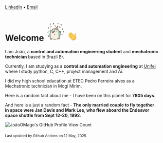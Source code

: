 [LinkedIn](https://www.linkedin.com/in/joão-pedro-gozzoli-b95641301/) &bull;
[Email](joaopedrogozzoli@gmail.com)

# Welcome <img src="happy.gif" height="64px" /> <img src="wave.gif" height="32px" />

I am João, a  **control and automation engineering student** and **mechatronic technician** based in Brazil Br.

Currently, I am studying as a **control and automation engineering** at [Unifei](https://unifei.edu.br) where I study python, C, C++, project management and Ai.

I did my high school education at ETEC Pedro Ferreira alves as a Mechatronic technician in Mogi Mirim.

Here is a random fact about me - I have been on this planet for **7805 days**.

And here is a just a random fact -  **The only married couple to fly together in space were Jan Davis and Mark Lee, who flew aboard the Endeavor space shuttle from Sept 12-20, 1992**.

![JoãoOMago's GitHub Profile View Count](https://komarev.com/ghpvc/?username=JoaoOMago)

<sub>Last updated by Github Actions on 12 May, 2025.</sub>
